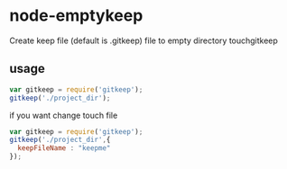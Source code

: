 # node-emptykeep
Create keep file (default is .gitkeep) file to empty directory
touchgitkeep
## usage
```js
var gitkeep = require('gitkeep');
gitkeep('./project_dir');
```
if you want change touch file
```js
var gitkeep = require('gitkeep');
gitkeep('./project_dir',{
  keepFileName : "keepme"
});
```
